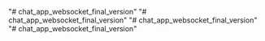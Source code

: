 "# chat_app_websocket_final_version" 
"# chat_app_websocket_final_version" 
"# chat_app_websocket_final_version" 
"# chat_app_websocket_final_version" 
